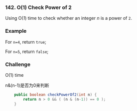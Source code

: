 ### 142. O(1) Check Power of 2

Using O(*1*) time to check whether an integer *n* is a power of `2`.

### Example

For `n=4`, return `true`;

For `n=5`, return `false`;

### Challenge

O(1) time

n&(n-1)是否为0来判断

```java
    public boolean checkPowerOf2(int n) {
        return n > 0 && ( (n & (n-1)) == 0 );
    }
```

